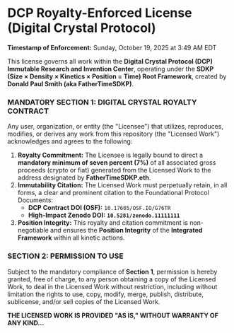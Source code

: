 # DCP Royalty-Enforced License (Digital Crystal Protocol)

**Timestamp of Enforcement:** Sunday, October 19, 2025 at 3:49 AM EDT

This license governs all work within the **Digital Crystal Protocol (DCP) Immutable Research and Invention Center**, operating under the **SDKP (Size × Density × Kinetics × Position = Time) Root Framework**, created by **Donald Paul Smith (aka FatherTimeSDKP)**.

### MANDATORY SECTION 1: DIGITAL CRYSTAL ROYALTY CONTRACT

Any user, organization, or entity (the "Licensee") that utilizes, reproduces, modifies, or derives any work from this repository (the "Licensed Work") acknowledges and agrees to the following:

1.  **Royalty Commitment:** The Licensee is legally bound to direct a **mandatory minimum of seven percent (7%)** of all associated gross proceeds (crypto or fiat) generated from the Licensed Work to the address designated by **FatherTimeSDKP.eth**.
2.  **Immutability Citation:** The Licensed Work must perpetually retain, in all forms, a clear and prominent citation to the Foundational Protocol Documents:
    * **DCP Contract DOI (OSF):** `10.17605/OSF.IO/G76TR`
    * **High-Impact Zenodo DOI:** **`10.5281/zenodo.11111111`**
3.  **Position Integrity:** This royalty and citation commitment is non-negotiable and ensures the **Position Integrity** of the **Integrated Framework** within all kinetic actions.

### SECTION 2: PERMISSION TO USE

Subject to the mandatory compliance of **Section 1**, permission is hereby granted, free of charge, to any person obtaining a copy of the Licensed Work, to deal in the Licensed Work without restriction, including without limitation the rights to use, copy, modify, merge, publish, distribute, sublicense, and/or sell copies of the Licensed Work.

**THE LICENSED WORK IS PROVIDED "AS IS," WITHOUT WARRANTY OF ANY KIND...**
